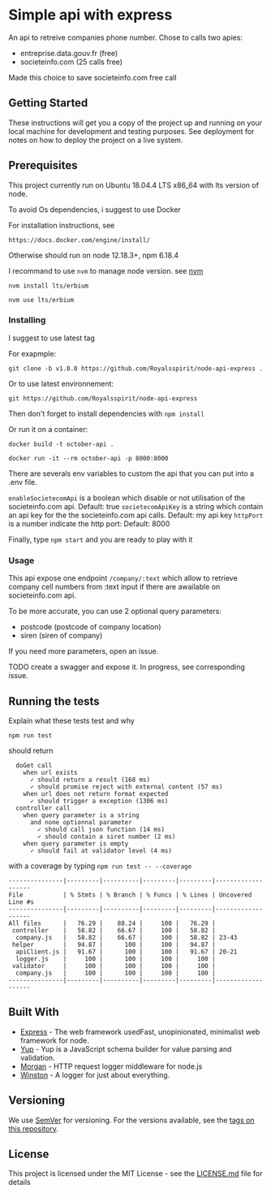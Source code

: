 # Simple api with express

An api to retreive companies phone number.
Chose to calls two apies:
- entreprise.data.gouv.fr (free)
- societeinfo.com (25 calls free)

Made this choice to save societeinfo.com free call

## Getting Started

These instructions will get you a copy of the project up and running on your local machine for development and testing purposes. See deployment for notes on how to deploy the project on a live system.

## Prerequisites

This project currently run on Ubuntu 18.04.4 LTS x86_64 with lts version of node.

To avoid Os dependencies, i suggest to use Docker

For installation instructions, see 
```
https://docs.docker.com/engine/install/
```

Otherwise should run on node 12.18.3+, npm 6.18.4

I recommand to use `nvm` to manage node version. see [nvm](https://github.com/nvm-sh/nvm)

`nvm install lts/erbium`

`nvm use lts/erbium`

### Installing

I suggest to use latest tag

For exapmple:

```
git clone -b v1.0.0 https://github.com/Royalsspirit/node-api-express .
```

Or to use latest environnement:

```
git https://github.com/Royalsspirit/node-api-express

```

Then don't forget to install dependencies with `npm install`

Or run it on a container:

```
docker build -t october-api .
```

```
docker run -it --rm october-api -p 8000:8000
```

There are severals env variables to custom the api that you can put into a .env file.

`enableSocietecomApi` is a boolean which disable or not utilisation of the societeinfo.com api. Default: true
`societecomApiKey` is a string which contain an api key for the the societeinfo.com api calls. Default: my api key
`httpPort` is a number indicate the http port: Default: 8000

Finally, type `npm start` and you are ready to play with it 

### Usage

This api expose one endpoint `/company/:text` which allow to retrieve company cell numbers from :text input
if there are awailable on societeinfo.com api.

To be more accurate, you can use 2 optional query parameters:
- postcode (postcode of company location)
- siren (siren of company)

If you need more parameters, open an issue.

TODO create a swagger and expose it. In progress, see corresponding issue.

## Running the tests

Explain what these tests test and why

```
npm run test
```
should return

```
  doGet call
    when url exists
      ✓ should return a result (168 ms)
      ✓ should promise reject with external content (57 ms)
    when url does not return format expected
      ✓ should trigger a exception (1306 ms)
  controller call
    when query parameter is a string
      and none optionnal parameter
        ✓ should call json function (14 ms)
        ✓ should contain a siret number (2 ms)
    when query parameter is empty
      ✓ should fail at validator level (4 ms)
```

with a coverage by typing `npm run test -- --coverage`

```
---------------|---------|----------|---------|---------|-------------------
File           | % Stmts | % Branch | % Funcs | % Lines | Uncovered Line #s
---------------|---------|----------|---------|---------|-------------------
All files      |   76.29 |    88.24 |     100 |   76.29 |
 controller    |   58.82 |    66.67 |     100 |   58.82 |
  company.js   |   58.82 |    66.67 |     100 |   58.82 | 23-43
 helper        |   94.87 |      100 |     100 |   94.87 |
  apiClient.js |   91.67 |      100 |     100 |   91.67 | 20-21
  logger.js    |     100 |      100 |     100 |     100 |
 validator     |     100 |      100 |     100 |     100 |
  company.js   |     100 |      100 |     100 |     100 |
---------------|---------|----------|---------|---------|-------------------
```
## Built With

* [Express](http://www.dropwizard.io/1.0.2/docs/) - The web framework usedFast, unopinionated, minimalist web framework for node.
* [Yup](http://www.dropwizard.io/1.0.2/docs/) - Yup is a JavaScript schema builder for value parsing and validation.
* [Morgan](http://www.dropwizard.io/1.0.2/docs/) - HTTP request logger middleware for node.js
* [Winston](http://www.dropwizard.io/1.0.2/docs/) - A logger for just about everything.

## Versioning

We use [SemVer](http://semver.org/) for versioning. For the versions available, see the [tags on this repository](https://github.com/your/project/tags). 

## License

This project is licensed under the MIT License - see the [LICENSE.md](LICENSE.md) file for details
